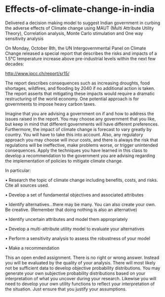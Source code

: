 # Effects-of-climate-change-in-india
Delivered a decision making model to suggest Indian government in curbing the adverse effects of Climate change using
MAUT (Multi Attribute Utility Theory), Correlation analysis, Monte Carlo stimulation and One way sensitivity analysis


On Monday, October 8th, the UN Intergovernmental Panel on Climate Change released a special report that describes the risks and impacts of a 1.5°C temperature increase above pre-industrial levels within the next few decades:

http://www.ipcc.ch/report/sr15/

The report describes consequences such as increasing droughts, food shortages, wildfires, and flooding by 2040 if no additional action is taken. The report asserts that mitigating these impacts would require a dramatic restructuring of the world economy. One potential approach is for governments to impose heavy carbon taxes.

Imagine that you are advising a government on if and how to address the issues raised in the report. You may choose any government that you like, but keep in mind that different governments will have different preferences. Furthermore, the impact of climate change is forecast to vary greatly by country. You will have to take this into account. Also, any regulatory approach you may choose will incur costs, and there is always the risk that regulations will be ineffective, make problems worse, or trigger unintended consequences. Apply the techniques you have learned in this class to develop a recommendation to the government you are advising regarding the implementation of policies to mitigate climate change.

In particular:

• Research the topic of climate change including benefits, costs, and risks. Cite all sources used.

• Develop a set of fundamental objectives and associated attributes

• Identify alternatives…there may be many. You can also create your own. Be creative. (Remember that doing nothing is also an alternative)

• Identify uncertain attributes and model them appropriately

• Develop a multi-attribute utility model to evaluate your alternatives

• Perform a sensitivity analysis to assess the robustness of your model

• Make a recommendation

This an open ended assignment. There is no right or wrong answer. Instead you will be evaluated by the quality of your analysis. There will most likely not be sufficient data to develop objective probability distributions. You may generate your own subjective probability distributions based on your interpretation of what you uncover during your research. Likewise you will need to develop your own utility functions to reflect your interpretation of the situation. Just ensure that you justify your assumptions.
